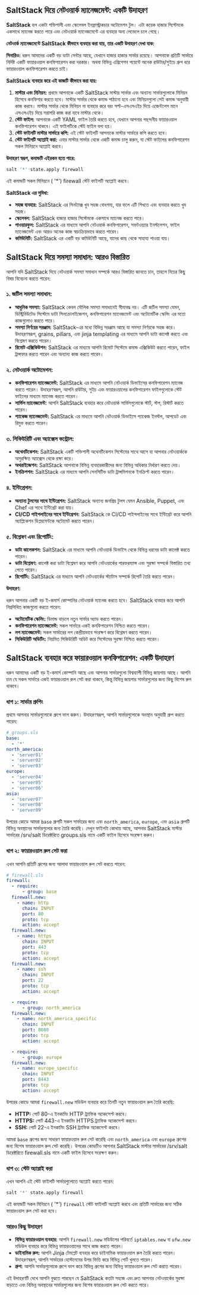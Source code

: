 ## SaltStack দিয়ে নেটওয়ার্ক ম্যানেজমেন্ট: একটি উদাহরণ

**SaltStack** হল একটা শক্তিশালী এবং স্কেলেবল ইনফ্রাস্ট্রাকচার অটোমেশন টুল। এটা কয়েক হাজার সিস্টেমকে একসাথে ম্যানেজ করতে পারে এবং নেটওয়ার্ক ম্যানেজমেন্টে এর ব্যবহার অন্য লেভেলে চলে গেছে।

**নেটওার্ক ম্যানেজমেন্টে SaltStack কীভাবে ব্যবহার করা যায়, তার একটি উদাহরণ দেখা যাক:**

**সিনারিও:** ধরুন আমাদের একটি বড় ডাটা সেন্টার আছে, যেখানে হাজার হাজার সার্ভার রয়েছে। আপনাকে প্রতিটি সার্ভারে নির্দিষ্ট একটি ফায়ারওয়াল কনফিগারেশন করা দরকার। অথবা বিভিন্ন এগ্রিগেশন পয়েন্টে অনেক রাউটার/সুইচে গ্রুপ ধরে ফায়ারওয়াল কনফিগারেশন করতে চাই।

**SaltStack ব্যবহার করে এই কাজটি কীভাবে করা যায়:**

1. **মাস্টার এবং মিনিয়ন:** প্রথমে আপনাকে একটি SaltStack মাস্টার সার্ভার এবং অন্যান্য সার্ভারগুলোকে মিনিয়ন হিসেবে কনফিগার করতে হবে। মাস্টার সার্ভার থেকে কমান্ড পাঠানো হবে এবং মিনিয়নগুলো সেই কমান্ড অনুযায়ী কাজ করবে। মাস্টার সার্ভার থেকে মিনিয়ন না ব্যবহার করে বরং সল্ট-এসএসএইচ দিয়ে এজেন্টলেস মানে এসএসএইচ দিয়ে সরাসরি কাজ করা যাবে মাস্টার থেকে। 
2. **স্টেট ফাইল:** আপনাকে একটি YAML ফাইল তৈরি করতে হবে, যেখানে আপনার পছন্দনীয় ফায়ারওয়াল কনফিগারেশন থাকবে। এই ফাইলটিকে স্টেট ফাইল বলা হয়। 
3. **স্টেট ফাইলটি মাস্টার সার্ভারে কপি:** এই স্টেট ফাইলটি আপনাকে মাস্টার সার্ভারে কপি করতে হবে।
4. **স্টেট ফাইলটি অ্যাপ্লাই করা:** এবার মাস্টার সার্ভার থেকে একটি কমান্ড চালু করুন, যা স্টেট ফাইলের কনফিগারেশন সকল মিনিয়নে অ্যাপ্লাই করবে। 

**উদাহরণ স্বরূপ, কমান্ডটি এইরকম হতে পারে:**

```bash
salt '*' state.apply firewall
```

এই কমান্ডটি সকল মিনিয়নে ( '*') firewall স্টেট ফাইলটি অ্যাপ্লাই করবে।

**SaltStack এর সুবিধা:**

* **সহজ ব্যবহার:** SaltStack এর সিনট্যাক্স খুব সহজ বোধগম্য, যার ফলে এটি শিখতে এবং ব্যবহার করতে খুব সহজ।
* **স্কেলেবল:** SaltStack হাজার হাজার সিস্টেমকে একসাথে ম্যানেজ করতে পারে।
* **পাওয়ারফুল:** SaltStack এর মাধ্যমে আপনি নেটওয়ার্ক কনফিগারেশন, সফটওয়্যার ইনস্টলেশন, ফাইল ম্যানেজমেন্ট এবং আরও অনেক কাজ স্বয়ংক্রিয়ভাবে করতে পারেন।
* **কমিউনিটি:** SaltStack এর একটি বড় কমিউনিটি আছে, যাদের কাছ থেকে সাহায্য পাওয়া যায়।

## SaltStack দিয়ে সমস্যা সমাধান: আরও বিস্তারিত

আপনি যদি SaltStack দিয়ে নেটওয়ার্ক সমস্যা সমাধান সম্পর্কে আরও বিস্তারিত জানতে চান, তাহলে নিচের কিছু বিষয় বিবেচনা করতে পারেন:

### ১. **জটিল সমস্যা সমাধান:**

* **আধুনিক সমস্যা:** SaltStack কেবল মৌলিক সমস্যা সমাধানেই সীমাবদ্ধ নয়। এটি জটিল সমস্যা যেমন, ডিস্ট্রিবিউটেড সিস্টেমে ডাটা সিনক্রোনাইজেশন, কনফিগারেশন ম্যানেজমেন্ট এবং অটোমেটিক স্কেলিং এর মতো কাজগুলোও করতে পারে।
* **সমস্যা নির্ণয়ের সরঞ্জাম:** SaltStack-এর মধ্যে বিভিন্ন সরঞ্জাম আছে যা সমস্যা নির্ণয়কে সহজ করে। উদাহরণস্বরূপ, grains, pillars, এবং jinja templating এর মাধ্যমে আপনি ডাটা কালেক্ট করতে এবং বিশ্লেষণ করতে পারেন।
* **রিমোট এক্সিকিউশন:** SaltStack এর মাধ্যমে আপনি রিমোট সিস্টেমে কমান্ড এক্সিকিউট করতে পারেন, ফাইল ট্রান্সফার করতে পারেন এবং অন্যান্য কাজ করতে পারেন।

### ২. **নেটওয়ার্ক অটোমেশন:**

* **কনফিগারেশন ম্যানেজমেন্ট:** SaltStack এর মাধ্যমে আপনি নেটওয়ার্ক ডিভাইসের কনফিগারেশন ম্যানেজ করতে পারেন। উদাহরণস্বরূপ, আপনি রাউটার, সুইচ এবং ফায়ারওয়ালের কনফিগারেশন ফাইলগুলোকে স্টেট ফাইলের মাধ্যমে ম্যানেজ করতে পারেন।
* **সার্ভিস ম্যানেজমেন্ট:** আপনি SaltStack ব্যবহার করে নেটওয়ার্ক সার্ভিসগুলোকে স্টার্ট, স্টপ, রিস্টার্ট করতে পারেন।
* **প্যাকেজ ম্যানেজমেন্ট:** SaltStack এর মাধ্যমে আপনি নেটওয়ার্ক ডিভাইসে প্যাকেজ ইনস্টল, আপডেট এবং রিমুভ করতে পারেন।

### ৩. **সিকিউরিটি এবং অ্যাক্সেস কন্ট্রোল:**

* **অথেনটিকেশন:** SaltStack একটি শক্তিশালী অথেনটিকেশন সিস্টেমের সাথে আসে যা আপনার নেটওয়ার্ককে অসুরক্ষিত অ্যাক্সেস থেকে রক্ষা করে।
* **অথরাইজেশন:** SaltStack আপনাকে বিভিন্ন ব্যবহারকারীদের জন্য বিভিন্ন অধিকার নির্ধারণ করতে দেয়।
* **ইনক্রিপশন:** SaltStack এর মাধ্যমে আপনি সেনসিটিভ ডাটা ট্রান্সমিশনকে ইনক্রিপ্ট করতে পারেন।

### ৪. **ইন্টিগ্রেশন:**

* **অন্যান্য টুলসের সাথে ইন্টিগ্রেশন:** SaltStack অন্যান্য জনপ্রিয় টুলস যেমন Ansible, Puppet, এবং Chef এর সাথে ইন্টিগ্রেট করা যায়।
* **CI/CD পাইপলাইনের সাথে ইন্টিগ্রেশন:** SaltStack কে CI/CD পাইপলাইনের সাথে ইন্টিগ্রেট করে আপনি অ্যাপ্লিকেশন ডিপ্লয়মেন্টকে অটোমেট করতে পারেন।

### ৫. **বিশ্লেষণ এবং রিপোর্টিং:**

* **ডাটা কালেকশন:** SaltStack এর মাধ্যমে আপনি নেটওয়ার্ক ডিভাইস থেকে বিভিন্ন ধরনের ডাটা কালেক্ট করতে পারেন।
* **ডাটা বিশ্লেষণ:** কালেক্ট করা ডাটা বিশ্লেষণ করে আপনি নেটওয়ার্কের পারফরম্যান্স এবং সুরক্ষা সম্পর্কে বিস্তারিত তথ্য পেতে পারেন।
* **রিপোর্টিং:** SaltStack এর মাধ্যমে আপনি নেটওয়ার্কের স্ট্যাটাস সম্পর্কে রিপোর্ট তৈরি করতে পারেন।

**উদাহরণ:**

ধরুন আপনার একটি বড় ই-কমার্স কোম্পানির নেটওয়ার্ক ম্যানেজ করতে হবে। SaltStack ব্যবহার করে আপনি নিম্নলিখিত কাজগুলো করতে পারেন:

* **অটোমেটিক স্কেলিং:** ডিমান্ড বাড়লে নতুন সার্ভার অ্যাড করতে পারেন।
* **কনফিগারেশন ম্যানেজমেন্ট:** সকল সার্ভারে একই কনফিগারেশন নিশ্চিত করতে পারেন।
* **লগ ম্যানেজমেন্ট:** সকল সার্ভারের লগ কেন্দ্রীয়ভাবে সংরক্ষণ করে বিশ্লেষণ করতে পারেন।
* **সিকিউরিটি অডিটিং:** নিয়মিত সিকিউরিটি অডিট করে সিস্টেমের সুরক্ষা নিশ্চিত করতে পারেন।

## SaltStack ব্যবহার করে ফায়ারওয়াল কনফিগারেশন: একটি উদাহরণ

ধরুন আমাদের একটি বড় ই-কমার্স কোম্পানি আছে এবং আপনার সার্ভারগুলো বিশ্বব্যাপী বিভিন্ন জায়গায় আছে। আপনি চান যে সকল সার্ভারে একই ফায়ারওয়াল রুল সেট করা থাকবে, কিন্তু বিভিন্ন জায়গার সার্ভারগুলোর জন্য কিছু বিশেষ রুল থাকবে।

### ধাপ ১: সার্ভার গ্রুপিং

প্রথমে আপনার সার্ভারগুলোকে গ্রুপে ভাগ করুন। উদাহরণস্বরূপ, আপনি সার্ভারগুলোকে অবস্থান অনুযায়ী গ্রুপ করতে পারেন:

```yaml
# groups.sls
base:
  - '*'
north_america:
  - 'server01'
  - 'server02'
  - 'server03'
europe:
  - 'server04'
  - 'server05'
  - 'server06'
asia:
  - 'server07'
  - 'server08'
  - 'server09'
```

উপরের কোডে আমরা `base` গ্রুপটি সকল সার্ভারের জন্য এবং `north_america`, `europe`, এবং `asia` গ্রুপটি বিভিন্ন অবস্থানের সার্ভারগুলোর জন্য তৈরি করেছি। দেখুন ফাইলটা কোথায় আছে, আপনার SaltStack মাস্টার সার্ভারের /srv/salt ডিরেক্টরিতে groups.sls নামে একটি ফাইল হিসেবে সংরক্ষণ করুন।

### ধাপ ২: ফায়ারওয়াল রুল সেট করা

এখন আপনি প্রতিটি গ্রুপের জন্য আলাদা ফায়ারওয়াল রুল সেট করতে পারেন:

```yaml
# firewall.sls
firewall:
  - require:
      - group: base
  firewall.new:
    - name: http
      chain: INPUT
      port: 80
      proto: tcp
      action: accept
  firewall.new:
    - name: https
      chain: INPUT
      port: 443
      proto: tcp
      action: accept
  firewall.new:
    - name: ssh
      chain: INPUT
      port: 22
      proto: tcp
      action: accept

  - require:
      - group: north_america
  firewall.new:
    - name: north_america_specific
      chain: INPUT
      port: 8080
      proto: tcp
      action: accept

  - require:
      - group: europe
  firewall.new:
    - name: europe_specific
      chain: INPUT
      port: 8443
      proto: tcp
      action: accept
```
উপরের কোডে আমরা `firewall.new` মডিউল ব্যবহার করে তিনটি নতুন ফায়ারওয়াল রুল তৈরি করেছি:

* **HTTP:** পোর্ট 80-এ ইনকামিং HTTP ট্র্যাফিক অ্যাকসেপ্ট করবে।
* **HTTPS:** পোর্ট 443-এ ইনকামিং HTTPS ট্র্যাফিক অ্যাকসেপ্ট করবে।
* **SSH:** পোর্ট 22-এ ইনকামিং SSH ট্র্যাফিক অ্যাকসেপ্ট করবে।

আমরা `base` গ্রুপের জন্য সাধারণ ফায়ারওয়াল রুল সেট করেছি এবং `north_america` এবং `europe` গ্রুপের জন্য বিশেষ ফায়ারওয়াল রুল সেট করেছি। উপরের কোডটিও আপনার SaltStack মাস্টার সার্ভারের /srv/salt ডিরেক্টরিতে firewall.sls নামে একটি ফাইল হিসেবে সংরক্ষণ করুন।

### ধাপ ৩: স্টেট অ্যাপ্লাই করা

এখন আপনি এই স্টেট ফাইলটি সার্ভারগুলোতে অ্যাপ্লাই করতে পারেন:

```bash
salt '*' state.apply firewall
```

এই কমান্ডটি সকল মিনিয়নে ( '*') `firewall` স্টেট ফাইলটি অ্যাপ্লাই করবে এবং প্রতিটি সার্ভারের জন্য সঠিক ফায়ারওয়াল রুল সেট করা হবে।

### আরও কিছু উদাহরণ

* **বিভিন্ন ফায়ারওয়াল ব্যবহার:** আপনি `firewall.new` মডিউলের পরিবর্তে `iptables.new` বা `ufw.new` মডিউল ব্যবহার করে বিভিন্ন ফায়ারওয়ালের সাথে কাজ করতে পারেন।
* **ডাইনামিক রুল:** আপনি Jinja টেমপ্লেট ব্যবহার করে ডাইনামিক ফায়ারওয়াল রুল তৈরি করতে পারেন। উদাহরণস্বরূপ, আপনি সার্ভারের হোস্টনেমের উপর ভিত্তি করে বিভিন্ন পোর্ট খুলতে পারেন।
* **গ্রুপ:** আপনি সার্ভারগুলোকে গ্রুপে ভাগ করে বিভিন্ন গ্রুপের জন্য বিভিন্ন ফায়ারওয়াল রুল সেট করতে পারেন।

এই উদাহরণটি দেখে আপনি বুঝতে পারছেন যে SaltStack কতটা সহজে এবং দ্রুত আপনার নেটওয়ার্কের সুরক্ষা বাড়াতে এবং বিভিন্ন অবস্থানের সার্ভারগুলোর জন্য বিশেষ ফায়ারওয়াল রুল সেট করতে পারে।





